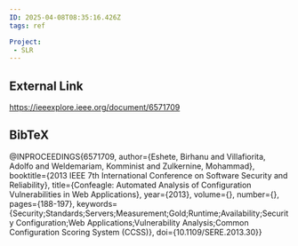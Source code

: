 ```yaml
---
ID: 2025-04-08T08:35:16.426Z
tags: ref

Project:
 - SLR
---
```

## External Link

https://ieeexplore.ieee.org/document/6571709

## BibTeX

@INPROCEEDINGS{6571709,   author={Eshete, Birhanu and Villafiorita, Adolfo and Weldemariam, Komminist and Zulkernine, Mohammad},   booktitle={2013 IEEE 7th International Conference on Software Security and Reliability},    title={Confeagle: Automated Analysis of Configuration Vulnerabilities in Web Applications},    year={2013},   volume={},   number={},   pages={188-197},   keywords={Security;Standards;Servers;Measurement;Gold;Runtime;Availability;Security Configuration;Web Applications;Vulnerability Analysis;Common Configuration Scoring System (CCSS)},   doi={10.1109/SERE.2013.30}}
